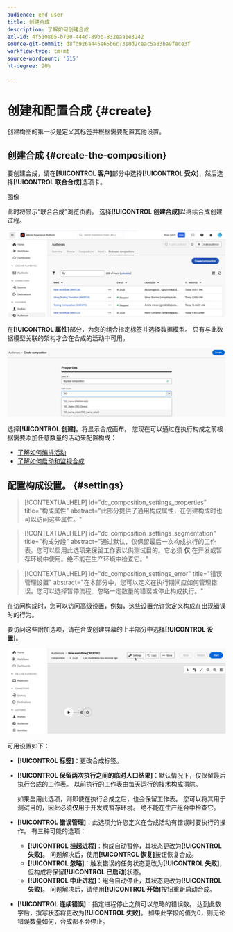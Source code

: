 ```yaml
---
audience: end-user
title: 创建合成
description: 了解如何创建合成
exl-id: 4f510805-b700-444d-89bb-832eaa1e3242
source-git-commit: d8fd926a445e65b6c7310d2ceac5a83ba9fece3f
workflow-type: tm+mt
source-wordcount: '515'
ht-degree: 20%

---
```


# 创建和配置合成 {#create}

创建构图的第一步是定义其标签并根据需要配置其他设置。

## 创建合成 {#create-the-composition}

要创建合成，请在&#x200B;**[!UICONTROL 客户]**&#x200B;部分中选择&#x200B;**[!UICONTROL 受众]**，然后选择&#x200B;**[!UICONTROL 联合合成]**&#x200B;选项卡。

图像

此时将显示“联合合成”浏览页面。 选择&#x200B;**[!UICONTROL 创建合成]**&#x200B;以继续合成创建过程。

![](assets/composition-create.png)

在&#x200B;**[!UICONTROL 属性]**&#x200B;部分，为您的组合指定标签并选择数据模型。 只有与此数据模型关联的架构才会在合成的活动中可用。

![](assets/composition-select-schema.png)

选择&#x200B;**[!UICONTROL 创建]**。将显示合成画布。 您现在可以通过在执行构成之前根据需要添加任意数量的活动来配置构成：

* [了解如何编排活动](orchestrate-activities.md)
* [了解如何启动和监视合成](start-monitor-composition.md)

## 配置构成设置。 {#settings}

>[!CONTEXTUALHELP]
>id="dc_composition_settings_properties"
>title="构成属性"
>abstract="此部分提供了通用构成属性，在创建构成时也可以访问这些属性。"

>[!CONTEXTUALHELP]
>id="dc_composition_settings_segmentation"
>title="构成分段"
>abstract="通过默认，仅保留最后一次构成执行的工作表。您可以启用此选项来保留工作表以供测试目的。它必须 **仅** 在开发或暂存环境中使用。绝不能在生产环境中检查它。"

>[!CONTEXTUALHELP]
>id="dc_composition_settings_error"
>title="错误管理设置"
>abstract="在本部分中，您可以定义在执行期间应如何管理错误。您可以选择暂停流程、忽略一定数量的错误或停止构成执行。"

在访问构成时，您可以访问高级设置，例如，这些设置允许您定义构成在出现错误时的行为。

要访问这些附加选项，请在合成创建屏幕的上半部分中选择&#x200B;**[!UICONTROL 设置]**。

![](assets/composition-create-settings.png)

可用设置如下：

* **[!UICONTROL 标签]**：更改合成标签。

* **[!UICONTROL 保留两次执行之间的临时人口结果]**：默认情况下，仅保留最后执行合成的工作表。 以前执行的工作表由每天运行的技术构成清除。

  如果启用此选项，则即使在执行合成之后，也会保留工作表。 您可以将其用于测试目的，因此必须&#x200B;**仅**&#x200B;用于开发或暂存环境。 绝不能在生产组合中检查它。

* **[!UICONTROL 错误管理]**：此选项允许您定义在合成活动有错误时要执行的操作。 有三种可能的选项：

   * **[!UICONTROL 挂起进程]**：构成自动暂停，其状态更改为&#x200B;**[!UICONTROL 失败]**。 问题解决后，使用&#x200B;**[!UICONTROL 恢复]**&#x200B;按钮恢复合成。
   * **[!UICONTROL 忽略]**：触发错误的任务状态更改为&#x200B;**[!UICONTROL 失败]**，但构成将保留&#x200B;**[!UICONTROL 已启动]**&#x200B;状态。
   * **[!UICONTROL 中止进程]**：组合自动停止，其状态更改为&#x200B;**[!UICONTROL 失败]**。 问题解决后，请使用&#x200B;**[!UICONTROL 开始]**&#x200B;按钮重新启动合成。

* **[!UICONTROL 连续错误]**：指定进程停止之前可以忽略的错误数。 达到此数字后，撰写状态将更改为&#x200B;**[!UICONTROL 失败]**。 如果此字段的值为0，则无论错误数量如何，合成都不会停止。
